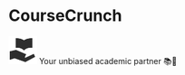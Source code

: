 # CourseCrunch
<img src="https://github.com/Emad-Eldin-G/CourseCrunch/blob/main/public/logoSquare.png" width=50 />
Your unbiased academic partner 📚🧠
